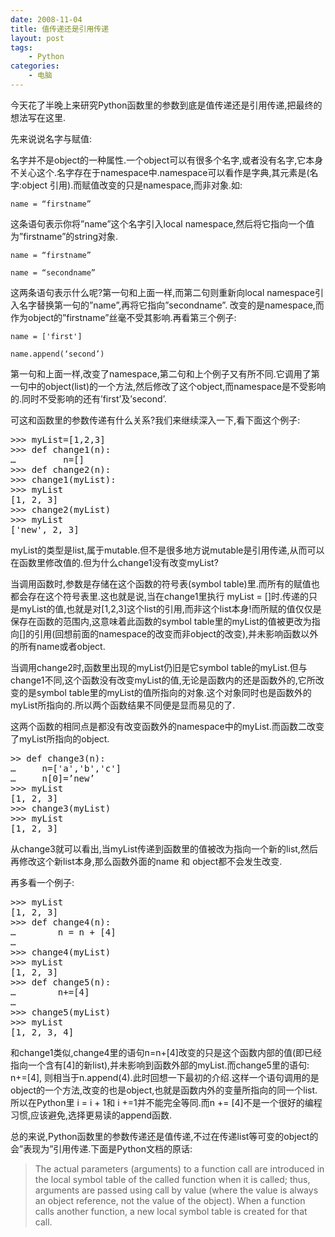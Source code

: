 ```yaml
---
date: 2008-11-04
title: 值传递还是引用传递
layout: post
tags:
    - Python
categories:
    - 电脑
---
```

今天花了半晚上来研究Python函数里的参数到底是值传递还是引用传递,把最终的想法写在这里.

先来说说名字与赋值:

名字并不是object的一种属性.一个object可以有很多个名字,或者没有名字,它本身不关心这个.名字存在于namespace中.namespace可以看作是字典,其元素是(名字:object 引用).而赋值改变的只是namespace,而非对象.如:

`name = “firstname”`

这条语句表示你将”name”这个名字引入local namespace,然后将它指向一个值为”firstname”的string对象.

`name = “firstname”`

`name = “secondname”`

这两条语句表示什么呢?第一句和上面一样,而第二句则重新向local namespace引入名字替换第一句的”name”,再将它指向”secondname”. 改变的是namespace,而作为object的”firstname”丝毫不受其影响.再看第三个例子:

`name = ['first']`

`name.append(‘second’)`

第一句和上面一样,改变了namespace,第二句和上个例子又有所不同.它调用了第一句中的object(list)的一个方法,然后修改了这个object,而namespace是不受影响的.同时不受影响的还有’first’及’second’.

可这和函数里的参数传递有什么关系?我们来继续深入一下,看下面这个例子:

<pre class="prettyprint linenums">
>>> myList=[1,2,3]
>>> def change1(n):
…         n=[]
>>> def change2(n):
>>> change1(myList):
>>> myList
[1, 2, 3]
>>> change2(myList)
>>> myList
['new', 2, 3]
</pre>

myList的类型是list,属于mutable.但不是很多地方说mutable是引用传递,从而可以在函数里修改值的.但为什么change1没有改变myList?

当调用函数时,参数是存储在这个函数的符号表(symbol table)里.而所有的赋值也都会存在这个符号表里.这也就是说,当在change1里执行 myList = []时.传递的只是myList的值,也就是对[1,2,3]这个list的引用,而非这个list本身!而所赋的值仅仅是保存在函数的范围内,这意味着此函数的symbol table里的myList的值被更改为指向[]的引用(回想前面的namespace的改变而非object的改变),并未影响函数以外的所有name或者object.

当调用change2时,函数里出现的myList仍旧是它symbol table的myList.但与change1不同,这个函数没有改变myList的值,无论是函数内的还是函数外的,它所改变的是symbol table里的myList的值所指向的对象.这个对象同时也是函数外的myList所指向的.所以两个函数结果不同便是显而易见的了.

这两个函数的相同点是都没有改变函数外的namespace中的myList.而函数二改变了myList所指向的object.

<pre class="prettyprint linenums">
>> def change3(n):
…     n=['a','b','c']
…     n[0]=’new’
>>> myList
[1, 2, 3]
>>> change3(myList)
>>> myList
[1, 2, 3]
</pre>

从change3就可以看出,当myList传递到函数里的值被改为指向一个新的list,然后再修改这个新list本身,那么函数外面的name 和 object都不会发生改变.

再多看一个例子:

<pre class="prettyprint linenums">
>>> myList
[1, 2, 3]
>>> def change4(n):
…        n = n + [4]
…
>>> change4(myList)
>>> myList
[1, 2, 3]
>>> def change5(n):
…        n+=[4]
…
>>> change5(myList)
>>> myList
[1, 2, 3, 4]
</pre>

和change1类似,change4里的语句n=n+[4]改变的只是这个函数内部的值(即已经指向一个含有[4]的新list),并未影响到函数外部的myList.而change5里的语句: n+=[4], 则相当于n.append(4).此时回想一下最初的介绍.这样一个语句调用的是object的一个方法,改变的也是object,也就是函数内外的变量所指向的同一个list.所以在Python里 i = i + 1和 i +=1并不能完全等同.而n += [4]不是一个很好的编程习惯,应该避免,选择更易读的append函数.

总的来说,Python函数里的参数传递还是值传递,不过在传递list等可变的object的会”表现为”引用传递.下面是Python文档的原话:

>The actual parameters (arguments) to a function call are introduced in the local symbol table of the called function when it is called; thus, arguments are passed using call by value (where the value is always an object reference, not the value of the object). When a function calls another function, a new local symbol table is created for that call.
